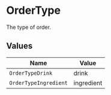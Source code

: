 # OrderType

The type of order.


## Values

| Name                  | Value                 |
| --------------------- | --------------------- |
| `OrderTypeDrink`      | drink                 |
| `OrderTypeIngredient` | ingredient            |